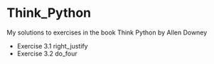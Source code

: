 # Think_Python
My solutions to exercises in the book Think Python by Allen Downey

* Exercise 3.1 right_justify
* Exercise 3.2 do_four
